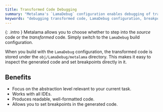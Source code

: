 ```yaml
---
title: Transformed Code Debugging
summary: "Metalama's `LamaDebug` configuration enables debugging of transformed code, allowing breakpoint setting and inspection in any IDE."
keywords: "debugging transformed code, LamaDebug configuration, breakpoint setting, inspection in IDE, Metalama, source code, transformed code, generated code, build configuration"
---
```


{: .intro }
Metalama allows you to choose whether to step into the _source_ code or the _transformed_ code. Simply switch to the `LamaDebug` build configuration.

When you build with the `LamaDebug` configuration, the transformed code is stored under the `obj/LamaDebug/metalama` directory. This makes it easy to inspect the generated code and set breakpoints directly in it.

## Benefits

* Focus on the abstraction level relevant to your current task.
* Works with all IDEs.
* Produces readable, well-formatted code.
* Allows you to set breakpoints in the generated code.
